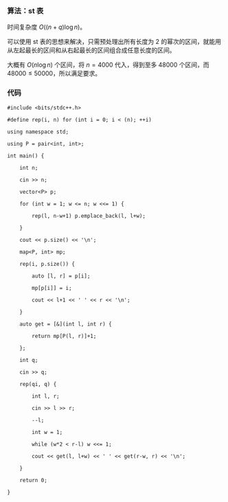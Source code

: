 ### 算法：st 表

时间复杂度 $O((n+q) \log n)$。

可以使用 st 表的思想来解决，只需预处理出所有长度为  $2$   的幂次的区间，就能用从左起最长的区间和从右起最长的区间组合成任意长度的区间。

大概有   $O(n \log n)$   个区间，将              $n=4000$   代入，得到至多   $48000$   个区间，而   $48000\leq50000$，所以满足要求。

### 代码
```
#include <bits/stdc++.h>

#define rep(i, n) for (int i = 0; i < (n); ++i)

using namespace std;

using P = pair<int, int>;

int main() {

    int n;

    cin >> n;

    vector<P> p;

    for (int w = 1; w <= n; w <<= 1) {

        rep(l, n-w+1) p.emplace_back(l, l+w);

    }

    cout << p.size() << '\n';

    map<P, int> mp;

    rep(i, p.size()) {

        auto [l, r] = p[i];

        mp[p[i]] = i;

        cout << l+1 << ' ' << r << '\n';

    }

    auto get = [&](int l, int r) {

        return mp[P(l, r)]+1;

    };

    int q;

    cin >> q;

    rep(qi, q) {

        int l, r;

        cin >> l >> r;

        --l;

        int w = 1;

        while (w*2 < r-l) w <<= 1;

        cout << get(l, l+w) << ' ' << get(r-w, r) << '\n';

    }

    return 0;

}

```